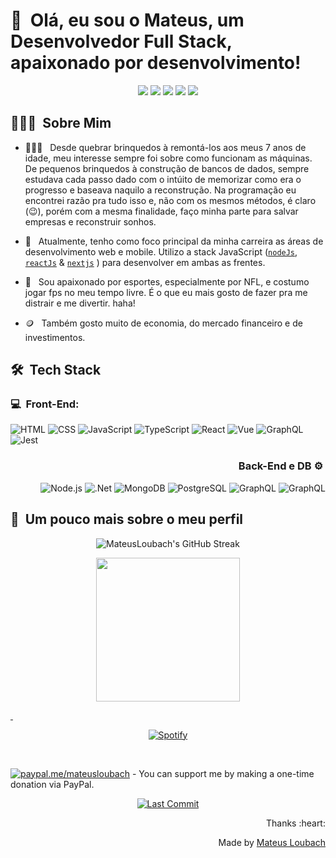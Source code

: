 
[streak]: https://streak-stats.demolab.com?user=mateusloubach&theme=blood&hide_border=true&date_format=M%20j%5B%2C%20Y%5D&card_width=750
[readme]: https://github-readme-stats.vercel.app/api/pin/?username=mateusloubach&repo=cactolandia


<h1>👋 &nbsp;Olá, eu sou o Mateus, um Desenvolvedor Full Stack, apaixonado por desenvolvimento!</h1>
<p align="center">
<a href="https://www.mateusloubach.tech/"><img src="https://img.shields.io/badge/-mateusloubach.tech-3423A6?style=flat-square&logo=github&logoColor=white-Chrome&logoColor=white"/></a>
<a href="https://www.linkedin.com/in/mateusloubach/"><img src="https://img.shields.io/badge/-Mateus%20Cesar%20Loubach%20-0088cc?style=flat-square&logo=Linkedin&logoColor=white&link=https://www.linkedin.com/in/mateusloubach/"/></a>
<a href="https://www.instagram.com/mateuscloubach/"><img src="https://img.shields.io/badge/-@mateuscloubach_-E4405F?style=flat-square&logo=Instagram&logoColor=white"/></a>
<a href="https://alternativaagency.studio/"><img src="https://img.shields.io/badge/-Alternativa%20Agency-00875f?style=flat-square&logo=vercel&logoColor=white"/></a>
<a href="https://github.com/mateusloubach"><img src="https://komarev.com/ghpvc/?username=mateusloubach&style=flat-square&color=252131&label=Visitors&label_color=%bef9c6"/></a>
</p>

<h2> 👨🏻‍💻 &nbsp;Sobre Mim </h2>

- 👨🏻‍💻 &nbsp; Desde quebrar brinquedos à remontá-los aos meus 7 anos de idade, meu interesse sempre foi sobre como funcionam as máquinas. De pequenos brinquedos à construção de bancos de dados, sempre estudava cada passo dado com o intúito de memorizar como era o progresso e baseava naquilo a reconstrução. Na programação eu encontrei razão pra tudo isso e, não com os mesmos métodos, é claro (😉), porém com a mesma finalidade, faço minha parte para salvar empresas e reconstruir sonhos. 

- 🚀 &nbsp; Atualmente, tenho como foco principal da minha carreira as áreas de desenvolvimento web e mobile. Utilizo a stack JavaScript ([`nodeJs`](https://nodejs.org/), [`reactJs`](https://reactjs.org/) & [`nextjs`](https://nextjs.org/) ) para desenvolver em ambas as frentes.

- 👾 &nbsp; Sou apaixonado por esportes, especialmente por NFL, e costumo jogar fps no meu tempo livre. É o que eu mais gosto de fazer pra me distrair e me divertir. haha!

- 🪙 &nbsp; Também gosto muito de economia, do mercado financeiro e de investimentos.

<h2> 🛠 &nbsp;Tech Stack</h2>

<h3 align="left">💻 &nbsp;Front-End:</h3>

<div align="left">

![HTML](https://img.shields.io/badge/-HTML-FFF?style=flat&logo=HTML5)
![CSS](https://img.shields.io/badge/-CSS-FFF?style=flat&logo=CSS3&logoColor=1572B6)
![JavaScript](https://img.shields.io/badge/-JavaScript-FFF?style=flat&logo=javascript)
![TypeScript](https://img.shields.io/badge/-TypeScript-FFF?style=flat&logo=typescript&logoColor=2D79C7)
![React](https://img.shields.io/badge/-ReactJs-FFF?style=flat&logo=react)
![Vue](https://img.shields.io/badge/-Vue-FFF?style=flat&logo=vue.js)
![GraphQL](https://img.shields.io/badge/-GraphQL-FFF?style=flat&logo=graphql&logoColor=E535AB)
![Jest](https://img.shields.io/badge/-Csharp-FFF?style=flat&logo=csharp&logoColor=333333)

</div>

<h3 align="right">Back-End e DB ⚙️&nbsp;</h3>

<div align="right">

![Node.js](https://img.shields.io/badge/-Node.js-333333?style=flat&logo=node.js)
![.Net](https://img.shields.io/badge/-.Net-333333?style=flat&logo=.net)
![MongoDB](https://img.shields.io/badge/-MongoDB-333333?style=flat&logo=mongodb)
![PostgreSQL](https://img.shields.io/badge/-PostgreSQL-333333?style=flat&logo=postgresql)
![GraphQL](https://img.shields.io/badge/-Supabase-333333?style=flat&logo=supabase)
![GraphQL](https://img.shields.io/badge/-MSQLS-333333?style=flat&logo=microsoftsqlserver)
</div>

<h2>🚀 &nbsp;Um pouco mais sobre o meu perfil</h2>


<div align="center">

![MateusLoubach's GitHub Streak][streak]
  
</div>
<div align="center">

  <a href="https://github.com/mateusloubach">
  <img height="230em" src="https://github-readme-stats.vercel.app/api?username=mateusloubach&show_icons=true&theme=swift&rank_icon=github&card_width=510&hide_border=true&bg_color=white&icon_color=ff5f5f&title_color=ff5f5f&text_color=686868&hide=contribs"/>
    
</div>

&nbsp;<div align="center">
[![Spotify](https://novatorem-phi-dun.vercel.app/api/spotify?background_color=0d1117&border_color=ffffff)](https://open.spotify.com/user/mcloubach)
</div>

<br>

[![paypal.me/mateusloubach](https://ionicabizau.github.io/badges/paypal.svg)](https://www.paypal.me/mateusloubach) - You can support me by making a one-time donation via PayPal.

<!--![Profile Views](https://komarev.com/ghpvc/?username=mateusloubach&style=flat-square&color=ffdc80)-->

<p align="center"> <a href="https://github.com/mateusloubach/mateusloubach/commits/main">
    <img alt="Last Commit" src="https://img.shields.io/github/last-commit/mateusloubach/mateusloubach">
  </a> </p>

<div align="right">Thanks :heart:

Made by [Mateus Loubach](https://github.com/mateusloubach)
